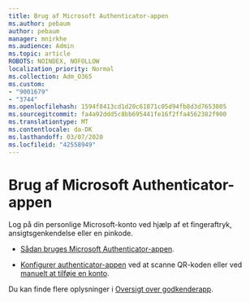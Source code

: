 ```yaml
---
title: Brug af Microsoft Authenticator-appen
ms.author: pebaum
author: pebaum
manager: mnirkhe
ms.audience: Admin
ms.topic: article
ROBOTS: NOINDEX, NOFOLLOW
localization_priority: Normal
ms.collection: Adm_O365
ms.custom:
- "9001679"
- "3744"
ms.openlocfilehash: 1594f8413cd1d20c61871c05d94fb8d3d7653805
ms.sourcegitcommit: fa4a92ddd5c8bb695441fe16f2ffa4562382f900
ms.translationtype: MT
ms.contentlocale: da-DK
ms.lasthandoff: 03/07/2020
ms.locfileid: "42558949"
---
```

# <a name="using-the-microsoft-authenticator-app"></a>Brug af Microsoft Authenticator-appen

Log på din personlige Microsoft-konto ved hjælp af et fingeraftryk, ansigtsgenkendelse eller en pinkode.

- [Sådan bruges Microsoft Authenticator-appen](https://support.microsoft.com/help/4026727/microsoft-account-how-to-use-the-microsoft-authenticator-app). 

- [Konfigurer authenticator-appen](https://docs.microsoft.com/azure/active-directory/user-help/security-info-setup-auth-app) ved at scanne QR-koden eller ved [manuelt at tilføje en konto](https://docs.microsoft.com/azure/active-directory/user-help/user-help-auth-app-add-account-manual).  

Du kan finde flere oplysninger i [Oversigt over godkenderapp](https://docs.microsoft.com/azure/active-directory/user-help/user-help-auth-app-overview).

